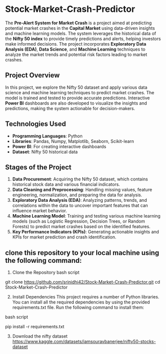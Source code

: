 # Stock-Market-Crash-Predictor
The **Pre-Alert System for Market Crash** is a project aimed at predicting potential market crashes in the **Capital Market** using data-driven insights and machine learning models. The system leverages the historical data of the **Nifty 50 index** to provide timely predictions and alerts, helping investors make informed decisions. The project incorporates **Exploratory Data Analysis (EDA)**, **Data Science**, and **Machine Learning** techniques to analyze the market trends and potential risk factors leading to market crashes.

## Project Overview

In this project, we explore the Nifty 50 dataset and apply various data science and machine learning techniques to predict market crashes. The model is trained and tested to provide accurate predictions. Interactive **Power BI** dashboards are also developed to visualize the insights and predictions, making the system actionable for decision-makers.

## Technologies Used

- **Programming Languages**: Python
- **Libraries**: Pandas, Numpy, Matplotlib, Seaborn, Scikit-learn
- **Power BI**: For creating interactive dashboards
- **Dataset**: Nifty 50 historical data <available on Kaggle>

## Stages of the Project
1. **Data Procurement**: Acquiring the Nifty 50 dataset, which contains historical stock data and various financial indicators.
2. **Data Cleaning and Preprocessing**: Handling missing values, feature engineering, normalization, and preparing the data for analysis.
3. **Exploratory Data Analysis (EDA)**: Analyzing patterns, trends, and correlations within the data to uncover important features that can influence market behavior.
4. **Machine Learning Model**: Training and testing various machine learning models (such as Logistic Regression, Decision Trees, or Random Forests) to predict market crashes based on the identified features.
5. **Key Performance Indicators (KPIs)**: Generating actionable insights and KPIs for market prediction and crash identification.


## clone this repository to your local machine using the following command:
1. Clone the Repository
bash script

git clone https://github.com/srinidhi42/Stock-Market-Crash-Predictor.git
cd Stock-Market-Crash-Predictor

2. Install Dependencies
This project requires a number of Python libraries. You can install all the required dependencies by using the provided requirements.txt file. Run the following command to install them:

bash script

pip install -r requirements.txt

3. Download the nifty dataset
https://www.kaggle.com/datasets/iamsouravbanerjee/nifty50-stocks-dataset



